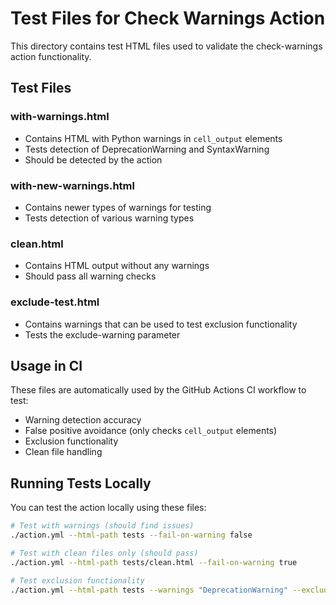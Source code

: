 # Test Files for Check Warnings Action

This directory contains test HTML files used to validate the check-warnings action functionality.

## Test Files

### with-warnings.html
- Contains HTML with Python warnings in `cell_output` elements
- Tests detection of DeprecationWarning and SyntaxWarning
- Should be detected by the action

### with-new-warnings.html  
- Contains newer types of warnings for testing
- Tests detection of various warning types

### clean.html
- Contains HTML output without any warnings
- Should pass all warning checks

### exclude-test.html
- Contains warnings that can be used to test exclusion functionality
- Tests the exclude-warning parameter

## Usage in CI

These files are automatically used by the GitHub Actions CI workflow to test:
- Warning detection accuracy
- False positive avoidance (only checks `cell_output` elements)  
- Exclusion functionality
- Clean file handling

## Running Tests Locally

You can test the action locally using these files:

```bash
# Test with warnings (should find issues)
./action.yml --html-path tests --fail-on-warning false

# Test with clean files only (should pass)
./action.yml --html-path tests/clean.html --fail-on-warning true

# Test exclusion functionality
./action.yml --html-path tests --warnings "DeprecationWarning" --exclude-warning "SyntaxWarning"
```